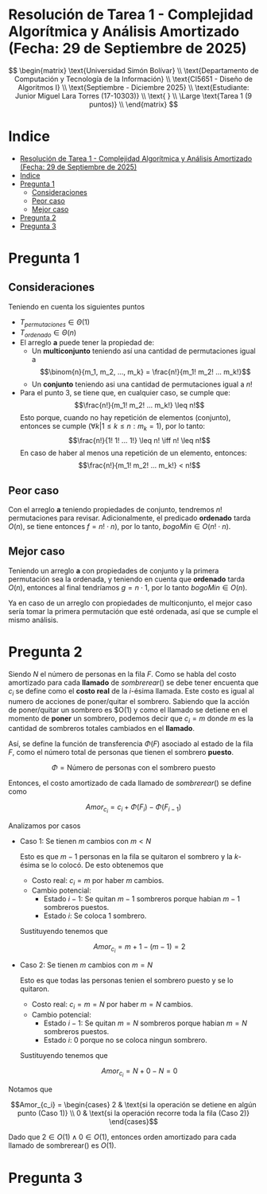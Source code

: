 # Resolución de Tarea 1 - Complejidad Algorítmica y Análisis Amortizado (Fecha: 29 de Septiembre de 2025)

$$
\begin{matrix}
\text{Universidad Simón Bolívar} \\
\text{Departamento de Computación y Tecnología de la Información} \\
\text{CI5651 - Diseño de Algoritmos I} \\
\text{Septiembre - Diciembre 2025} \\
\text{Estudiante: Junior Miguel Lara Torres (17-10303)} \\
\text{ } \\
\Large \text{Tarea 1 (9 puntos)} \\
\end{matrix}
$$

# Indice
- [Resolución de Tarea 1 - Complejidad Algorítmica y Análisis Amortizado (Fecha: 29 de Septiembre de 2025)](#resolución-de-tarea-1---complejidad-algorítmica-y-análisis-amortizado-fecha-29-de-septiembre-de-2025)
- [Indice](#indice)
- [Pregunta 1](#pregunta-1)
  - [Consideraciones](#consideraciones)
  - [Peor caso](#peor-caso)
  - [Mejor caso](#mejor-caso)
- [Pregunta 2](#pregunta-2)
- [Pregunta 3](#pregunta-3)

# Pregunta 1

## Consideraciones
Teniendo en cuenta los siguientes puntos

* $T_{permutaciones} \in \Theta(1)$
* $T_{ordenado} \in \Theta(n)$
* El arreglo **a** puede tener la propiedad de:
  * Un **multiconjunto** teniendo así una cantidad de permutaciones igual a 
    $$\binom{n}{m_1, m_2, ..., m_k} = \frac{n!}{m_1! m_2! ... m_k!}$$
  * Un **conjunto** teniendo asi una cantidad de permutaciones igual a $n!$
* Para el punto 3, se tiene que, en cualquier caso, se cumple que: 
    $$\frac{n!}{m_1! m_2! ... m_k!} \leq n!$$
   Esto porque, cuando no hay repetición de elementos (conjunto), entonces se cumple $(\forall k | 1 \leq k \leq n : m_k = 1)$, por lo tanto: 
    $$\frac{n!}{1! 1! ... 1!} \leq n! \iff n! \leq n!$$
   En caso de haber al menos una repetición de un elemento, entonces: 
    $$\frac{n!}{m_1! m_2! ... m_k!} < n!$$

## Peor caso

Con el arreglo **a** teniendo propiedades de conjunto, tendremos $n!$ permutaciones para revisar. Adicionalmente, el predicado **ordenado** tarda $O(n)$, se tiene entonces $f = n! \cdot n)$, por lo tanto, $bogoMin \in O(n! \cdot n)$.

## Mejor caso

Teniendo un arreglo **a** con propiedades de conjunto y la primera permutación sea la ordenada, y teniendo en cuenta que **ordenado** tarda $O(n)$, entonces al final tendríamos $g = n \cdot 1$, por lo tanto $bogoMin \in O(n)$.

Ya en caso de un arreglo con propiedades de multiconjunto, el mejor caso sería tomar la primera permutación que esté ordenada, así que se cumple el mismo análisis.

# Pregunta 2

Siendo $N$ el número de personas en la fila $F$. Como se habla del costo amortizado para cada **llamado** de $sombrerear()$ se debe tener encuenta que $c_i$ se define como el **costo real** de la $i$-ésima llamada. Este costo es igual al numero de acciones de poner/quitar el sombrero. Sabiendo que la acción de poner/quitar un sombrero es $O(1) y como el llamado se detiene en el momento de **poner** un sombrero, podemos decir que $c_i = m$ donde $m$ es la cantidad de sombreros totales cambiados en el **llamado**.

Así, se define la función de transferencia $\Phi(F)$ asociado al estado de la fila $F$, como el número total de personas que tienen el sombrero **puesto**.

$$\Phi = \text{Número de personas con el sombrero puesto}$$

Entonces, el costo amortizado de cada llamado de $sombrerear()$ se define como 

$$Amor_{c_i} = c_{i} + \Phi(F_{i}) - \Phi(F_{i-1})$$

Analizamos por casos

* Caso 1: Se tienen $m$ cambios con $m < N$
  
  Esto es que $m-1$ personas en la fila se quitaron el sombrero y la $k$-ésima se lo colocó. De esto obtenemos que
  * Costo real: $c_i = m$ por haber $m$ cambios.
  * Cambio potencial:
    * Estado $i-1$: Se quitan $m-1$ sombreros porque habian $m-1$ sombreros puestos.
    * Estado $i$: Se coloca $1$ sombrero.
  
  Sustituyendo tenemos que 
  
  $$Amor_{c_i} = m + 1 - (m - 1) = 2$$

* Caso 2: Se tienen $m$ cambios con $m = N$
  
  Esto es que todas las personas tenien el sombrero puesto y se lo quitaron.
  * Costo real: $c_i = m = N$ por haber $m = N$ cambios.
  * Cambio potencial:
    * Estado $i-1$: Se quitan $m = N$ sombreros porque habian $m = N$ sombreros puestos.
    * Estado $i$: $0$ porque no se coloca ningun sombrero.

  Sustituyendo tenemos que 
  
  $$Amor_{c_i} = N + 0 - N = 0$$

Notamos que

$$Amor_{c_i} = \begin{cases} 2 & \text{si la operación se detiene en algún punto (Caso 1)} \\ 0 & \text{si la operación recorre toda la fila (Caso 2)} \end{cases}$$

Dado que $2 \in O(1) \land 0 \in O(1)$, entonces orden amortizado para cada llamado de sombrerear() es $O(1)$.

# Pregunta 3

